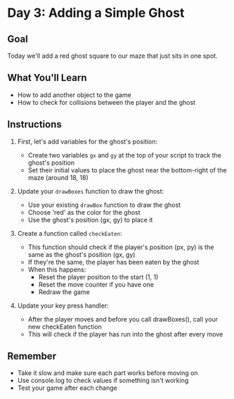 # Day 3: Adding a Simple Ghost

## Goal
Today we'll add a red ghost square to our maze that just sits in one spot.

## What You'll Learn
- How to add another object to the game
- How to check for collisions between the player and the ghost

## Instructions

1. First, let's add variables for the ghost's position:
   - Create two variables `gx` and `gy` at the top of your script to track the ghost's position
   - Set their initial values to place the ghost near the bottom-right of the maze (around 18, 18)

2. Update your `drawBoxes` function to draw the ghost:
   - Use your existing `drawBox` function to draw the ghost
   - Choose 'red' as the color for the ghost
   - Use the ghost's position (gx, gy) to place it

3. Create a function called `checkEaten`:
   - This function should check if the player's position (px, py) is the same as the ghost's position (gx, gy)
   - If they're the same, the player has been eaten by the ghost
   - When this happens:
     - Reset the player position to the start (1, 1)
     - Reset the move counter if you have one
     - Redraw the game

4. Update your key press handler:
   - After the player moves and before you call drawBoxes(), call your new checkEaten function
   - This will check if the player has run into the ghost after every move

## Remember
- Take it slow and make sure each part works before moving on
- Use console.log to check values if something isn't working
- Test your game after each change​​​​​​​​​​​​​​​​